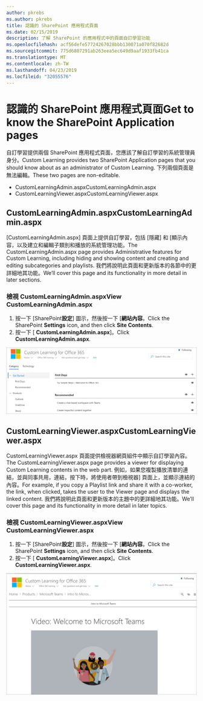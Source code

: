 ```yaml
---
author: pkrebs
ms.author: pkrebs
title: 認識的 SharePoint 應用程式頁面
ms.date: 02/15/2019
description: 了解 SharePoint 的應用程式中的頁面自訂學習功能
ms.openlocfilehash: acf56defe57724267028bbb130071a070f82682d
ms.sourcegitcommit: 775d6807291ab263eea5ec649d9aaf1933fb41ca
ms.translationtype: MT
ms.contentlocale: zh-TW
ms.lasthandoff: 04/23/2019
ms.locfileid: "32055576"
---
```

# <a name="get-to-know-the-sharepoint-application-pages"></a><span data-ttu-id="d541b-103">認識的 SharePoint 應用程式頁面</span><span class="sxs-lookup"><span data-stu-id="d541b-103">Get to know the SharePoint Application pages</span></span>

<span data-ttu-id="d541b-104">自訂學習提供兩個 SharePoint 應用程式頁面，您應該了解自訂學習的系統管理員身分。</span><span class="sxs-lookup"><span data-stu-id="d541b-104">Custom Learning provides two SharePoint Application pages that you should know about as an administrator of Custom Learning.</span></span> <span data-ttu-id="d541b-105">下列兩個頁面是無法編輯。</span><span class="sxs-lookup"><span data-stu-id="d541b-105">These two pages are non-editable.</span></span> 

- <span data-ttu-id="d541b-106">CustomLearningAdmin.aspx</span><span class="sxs-lookup"><span data-stu-id="d541b-106">CustomLearningAdmin.aspx</span></span>
- <span data-ttu-id="d541b-107">CustomLearningViewer.aspx</span><span class="sxs-lookup"><span data-stu-id="d541b-107">CustomLearningViewer.aspx</span></span>

## <a name="customlearningadminaspx"></a><span data-ttu-id="d541b-108">CustomLearningAdmin.aspx</span><span class="sxs-lookup"><span data-stu-id="d541b-108">CustomLearningAdmin.aspx</span></span>

<span data-ttu-id="d541b-109">[CustomLearningAdmin.aspx] 頁面上提供自訂學習，包括 [隱藏] 和 [顯示內容，以及建立和編輯子類別和播放的系統管理功能。</span><span class="sxs-lookup"><span data-stu-id="d541b-109">The CustomLearningAdmin.aspx page provides Administrative features for Custom Learning, including hiding and showing content and creating and editing subcategories and playlists.</span></span> <span data-ttu-id="d541b-110">我們將說明此頁面和更新版本的各節中的更詳細地其功能。</span><span class="sxs-lookup"><span data-stu-id="d541b-110">We’ll cover this page and its functionality in more detail in later sections.</span></span>

### <a name="view-customlearningadminaspx"></a><span data-ttu-id="d541b-111">檢視 CustomLearningAdmin.aspx</span><span class="sxs-lookup"><span data-stu-id="d541b-111">View CustomLearningAdmin.aspx</span></span>

1. <span data-ttu-id="d541b-112">按一下 [SharePoint**設定**] 圖示，然後按一下 [**網站內容**。</span><span class="sxs-lookup"><span data-stu-id="d541b-112">Click the SharePoint **Settings** icon, and then click **Site Contents**.</span></span> 
2. <span data-ttu-id="d541b-113">按一下 [ **CustomLearningAdmin.aspx**]。</span><span class="sxs-lookup"><span data-stu-id="d541b-113">Click **CustomLearningAdmin.aspx**.</span></span> 

![cg adminapppage.png](media/cg-adminapppage.png)

## <a name="customlearningvieweraspx"></a><span data-ttu-id="d541b-115">CustomLearningViewer.aspx</span><span class="sxs-lookup"><span data-stu-id="d541b-115">CustomLearningViewer.aspx</span></span>
<span data-ttu-id="d541b-116">CustomLearningViewer.aspx 頁面提供檢視器網頁組件中顯示自訂學習內容。</span><span class="sxs-lookup"><span data-stu-id="d541b-116">The CustomLearningViewer.aspx page provides a viewer for displaying Custom Learning contents in the web part.</span></span> <span data-ttu-id="d541b-117">例如，如果您複製播放清單的連結，並與同事共用，連結，按下時，將使用者帶到檢視器] 頁面上，並顯示連結的內容。</span><span class="sxs-lookup"><span data-stu-id="d541b-117">For example, if you copy a Playlist link and share it with a co-worker, the link, when clicked, takes the user to the Viewer page and displays the linked content.</span></span> <span data-ttu-id="d541b-118">我們將說明此頁面和更新版本的主題中的更詳細地其功能。</span><span class="sxs-lookup"><span data-stu-id="d541b-118">We’ll cover this page and its functionality in more detail in later topics.</span></span>

### <a name="view-customlearningvieweraspx"></a><span data-ttu-id="d541b-119">檢視 CustomLearningViewer.aspx</span><span class="sxs-lookup"><span data-stu-id="d541b-119">View CustomLearningViewer.aspx</span></span>

1. <span data-ttu-id="d541b-120">按一下 [SharePoint**設定**] 圖示，然後按一下 [**網站內容**。</span><span class="sxs-lookup"><span data-stu-id="d541b-120">Click the SharePoint **Settings** icon, and then click **Site Contents**.</span></span> 
2. <span data-ttu-id="d541b-121">按一下 [ **CustomLearningViewer.aspx**]。</span><span class="sxs-lookup"><span data-stu-id="d541b-121">Click **CustomLearningViewer.aspx**.</span></span> 

![cg viewerapppage.png](media/cg-viewerapppage.png)

